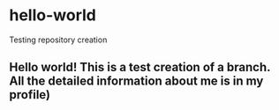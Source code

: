# hello-world
Testing repository creation
## Hello world! This is a test creation of a branch. All the detailed information about me is in my profile)
